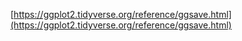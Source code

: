 [https://ggplot2.tidyverse.org/reference/ggsave.html](https://ggplot2.tidyverse.org/reference/ggsave.html)
<!--stackedit_data:
eyJoaXN0b3J5IjpbMTI5Mzg0MDcyM119
-->